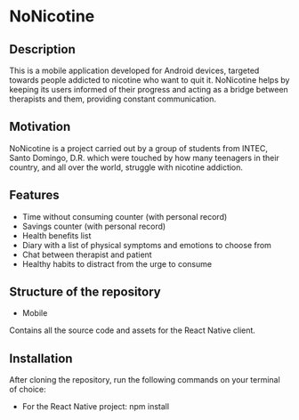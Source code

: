 # NoNicotine

## Description

This is a mobile application developed for Android devices, targeted towards people addicted to nicotine who want to quit it.
NoNicotine helps by keeping its users informed of their progress and acting as a bridge between therapists and them,
providing constant communication.

## Motivation

NoNicotine is a project carried out by a group of students from INTEC, Santo Domingo, D.R. which were touched by how many teenagers
in their country, and all over the world, struggle with nicotine addiction.

## Features

- Time without consuming counter (with personal record)
- Savings counter (with personal record)
- Health benefits list
- Diary with a list of physical symptoms and emotions to choose from
- Chat between therapist and patient
- Healthy habits to distract from the urge to consume

## Structure of the repository

- Mobile

Contains all the source code and assets for the React Native client.

## Installation

After cloning the repository, run the following commands on your terminal of choice:

- For the React Native project:
npm install


